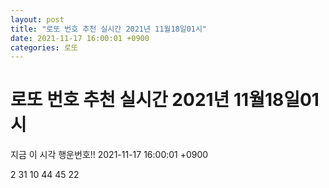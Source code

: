 ```yaml
---
layout: post
title: "로또 번호 추천 실시간 2021년 11월18일01시"
date: 2021-11-17 16:00:01 +0900
categories: 로또
---
```


# 로또 번호 추천 실시간 2021년 11월18일01시

지금 이 시각 행운번호!! 2021-11-17 16:00:01 +0900

 2  31  10  44  45  22 

